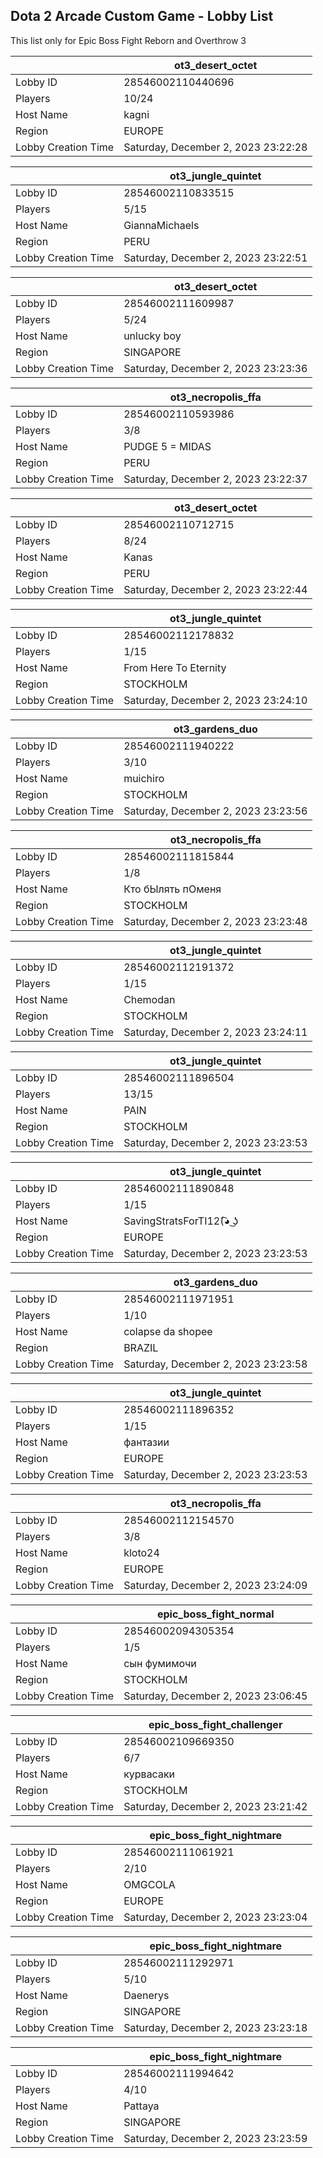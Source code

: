 ## Dota 2 Arcade Custom Game - Lobby List

This list only for Epic Boss Fight Reborn and Overthrow 3

|  | ot3_desert_octet |
| ------ | ------ |
| Lobby ID | 28546002110440696 |
| Players | 10/24 |
| Host Name | kagni |
| Region | EUROPE |
| Lobby Creation Time | Saturday, December 2, 2023 23:22:28 |


|  | ot3_jungle_quintet |
| ------ | ------ |
| Lobby ID | 28546002110833515 |
| Players | 5/15 |
| Host Name | GiannaMichaels |
| Region | PERU |
| Lobby Creation Time | Saturday, December 2, 2023 23:22:51 |


|  | ot3_desert_octet |
| ------ | ------ |
| Lobby ID | 28546002111609987 |
| Players | 5/24 |
| Host Name | unlucky boy |
| Region | SINGAPORE |
| Lobby Creation Time | Saturday, December 2, 2023 23:23:36 |


|  | ot3_necropolis_ffa |
| ------ | ------ |
| Lobby ID | 28546002110593986 |
| Players | 3/8 |
| Host Name | PUDGE 5 = MIDAS |
| Region | PERU |
| Lobby Creation Time | Saturday, December 2, 2023 23:22:37 |


|  | ot3_desert_octet |
| ------ | ------ |
| Lobby ID | 28546002110712715 |
| Players | 8/24 |
| Host Name | Kanas |
| Region | PERU |
| Lobby Creation Time | Saturday, December 2, 2023 23:22:44 |


|  | ot3_jungle_quintet |
| ------ | ------ |
| Lobby ID | 28546002112178832 |
| Players | 1/15 |
| Host Name | From Here To Eternity |
| Region | STOCKHOLM |
| Lobby Creation Time | Saturday, December 2, 2023 23:24:10 |


|  | ot3_gardens_duo |
| ------ | ------ |
| Lobby ID | 28546002111940222 |
| Players | 3/10 |
| Host Name | muichiro |
| Region | STOCKHOLM |
| Lobby Creation Time | Saturday, December 2, 2023 23:23:56 |


|  | ot3_necropolis_ffa |
| ------ | ------ |
| Lobby ID | 28546002111815844 |
| Players | 1/8 |
| Host Name | Кто бЫлять пОменя |
| Region | STOCKHOLM |
| Lobby Creation Time | Saturday, December 2, 2023 23:23:48 |


|  | ot3_jungle_quintet |
| ------ | ------ |
| Lobby ID | 28546002112191372 |
| Players | 1/15 |
| Host Name | Chemodan |
| Region | STOCKHOLM |
| Lobby Creation Time | Saturday, December 2, 2023 23:24:11 |


|  | ot3_jungle_quintet |
| ------ | ------ |
| Lobby ID | 28546002111896504 |
| Players | 13/15 |
| Host Name | PAIN |
| Region | STOCKHOLM |
| Lobby Creation Time | Saturday, December 2, 2023 23:23:53 |


|  | ot3_jungle_quintet |
| ------ | ------ |
| Lobby ID | 28546002111890848 |
| Players | 1/15 |
| Host Name | SavingStratsForTI12(͡◕ ͜ʖ |
| Region | EUROPE |
| Lobby Creation Time | Saturday, December 2, 2023 23:23:53 |


|  | ot3_gardens_duo |
| ------ | ------ |
| Lobby ID | 28546002111971951 |
| Players | 1/10 |
| Host Name | colapse da shopee |
| Region | BRAZIL |
| Lobby Creation Time | Saturday, December 2, 2023 23:23:58 |


|  | ot3_jungle_quintet |
| ------ | ------ |
| Lobby ID | 28546002111896352 |
| Players | 1/15 |
| Host Name | фантазии |
| Region | EUROPE |
| Lobby Creation Time | Saturday, December 2, 2023 23:23:53 |


|  | ot3_necropolis_ffa |
| ------ | ------ |
| Lobby ID | 28546002112154570 |
| Players | 3/8 |
| Host Name | kloto24 |
| Region | EUROPE |
| Lobby Creation Time | Saturday, December 2, 2023 23:24:09 |


|  | epic_boss_fight_normal |
| ------ | ------ |
| Lobby ID | 28546002094305354 |
| Players | 1/5 |
| Host Name | сын фумимочи |
| Region | STOCKHOLM |
| Lobby Creation Time | Saturday, December 2, 2023 23:06:45 |


|  | epic_boss_fight_challenger |
| ------ | ------ |
| Lobby ID | 28546002109669350 |
| Players | 6/7 |
| Host Name | курвасаки |
| Region | STOCKHOLM |
| Lobby Creation Time | Saturday, December 2, 2023 23:21:42 |


|  | epic_boss_fight_nightmare |
| ------ | ------ |
| Lobby ID | 28546002111061921 |
| Players | 2/10 |
| Host Name | OMGCOLA |
| Region | EUROPE |
| Lobby Creation Time | Saturday, December 2, 2023 23:23:04 |


|  | epic_boss_fight_nightmare |
| ------ | ------ |
| Lobby ID | 28546002111292971 |
| Players | 5/10 |
| Host Name | Daenerys |
| Region | SINGAPORE |
| Lobby Creation Time | Saturday, December 2, 2023 23:23:18 |


|  | epic_boss_fight_nightmare |
| ------ | ------ |
| Lobby ID | 28546002111994642 |
| Players | 4/10 |
| Host Name | Pattaya |
| Region | SINGAPORE |
| Lobby Creation Time | Saturday, December 2, 2023 23:23:59 |


